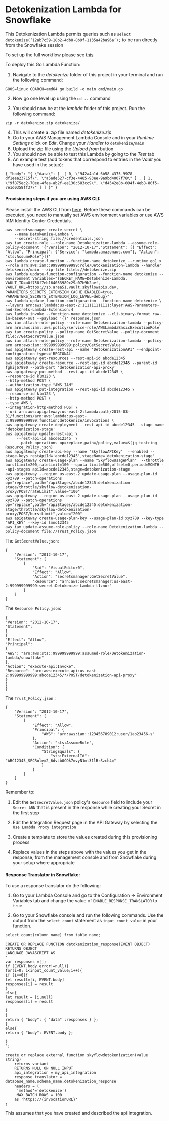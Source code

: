 # Detokenization Lambda for Snowflake

This Detokenization Lambda permits queries such as `select detokenize(‘12ab7c59-18b2-4db8-8b9f-1135a42ba96a’);` to be run directly from the Snowflake session 

To set up the full workflow please see [this](https://docs.google.com/document/d/10qHaY0RfPB3ZVq77_69VkYhj2nzHZ6OvUOwFx-TZ5ag/edit?usp=sharing)

To deploy this Go Lambda Function:
1. Navigate to the _detokenize_ folder of this project in your terminal and run the following command: 

`GOOS=linux GOARCH=amd64 go build -o main cmd/main.go`

2. Now go one level up using the `cd ..` command 

3. You should now be at the _lambda_ folder of this project. Run the following command:

`zip -r detokenize.zip detokenize/ `

4. This will create a _.zip_ file named _detokenize.zip_
5. Go to your AWS Management Lambda Console and in your _Runtime Settings_ click on _Edit_. Change your _Handler_ to `detokenize/main`
6. Upload the zip file using the _Upload from_ button 
7. You should now be able to test this Lambda by going to the _Test_ tab
8. An example test (add tokens that correspond to entries in the _Vault_ you have used in the setup): 

``{
"body": "{ \"data\": [  [ 0, \"942a4a1d-6b58-4375-9978-df1eea23715f\", \"a5ade527-cf3e-4485-93ee-9a9bd4007f78\" ] , [ 1, \"9f875ec2-70ee-4fea-ab2f-ee130c683cc9\", \"d4542e8b-094f-4eb8-80f5-7e1d0358ff37\" ] ] }"
}``

#### Provisioning steps if you are using AWS CLI:

Please install the AWS CLI from [here](https://docs.aws.amazon.com/cli/latest/userguide/getting-started-install.html). Before these commands 
can be executed, you need to manually set AWS environment variables or use AWS IAM Identity Center Credentials.  


```
aws secretsmanager create-secret \
    --name Detokenize-Lambda \
    --secret-string file://credentials.json
aws iam create-role --role-name Detokenization-lambda --assume-role-policy-document '{"Version": "2012-10-17","Statement": [{ "Effect": "Allow", "Principal": {"Service": "lambda.amazonaws.com"}, "Action": "sts:AssumeRole"}]}'
aws lambda create-function --function-name detokenize --runtime go1.x --role arn:aws:iam::999999999999:role/Detokenization-lambda --handler detokenize/main --zip-file fileb://detokenize.zip
aws lambda update-function-configuration --function-name detokenize --environment Variables="{SECRET_NAME=Detokenize-Lambda, VAULT_ID=u0f758f7eb164053989c29a07b9b2aef, VAULT_URL=https://sb.area51.vault.skyflowapis.dev, PARAMETERS_SECRETS_EXTENSION_CACHE_ENABLED=true, PARAMETERS_SECRETS_EXTENSION_LOG_LEVEL=debug}"
aws lambda update-function-configuration --function-name detokenize \
--layers arn:aws:lambda:us-east-2:111111111111:layer:AWS-Parameters-and-Secrets-Lambda-Extension:4
aws lambda invoke --function-name detokenize --cli-binary-format raw-in-base64-out --payload '{}' response.json
aws iam attach-role-policy --role-name Detokenization-lambda --policy-arn arn:aws:iam::aws:policy/service-role/AWSLambdaBasicExecutionRole
aws iam create-policy --policy-name GetSecretValue --policy-document file://GetSecretValue.json
aws iam attach-role-policy --role-name Detokenization-lambda --policy-arn arn:aws:iam::999999999999:policy/GetSecretValue
aws apigateway create-rest-api --name 'DetokenizationAPI' --endpoint-configuration types='REGIONAL'
aws apigateway get-resources --rest-api-id abcde12345
aws apigateway create-resource --rest-api-id abcde12345 --parent-id fghij67890 --path-part 'detokenization-api-proxy'
aws apigateway put-method --rest-api-id abcde12345 \
--resource-id klm123 \
--http-method POST \
--authorization-type "AWS_IAM"
aws apigateway put-integration --rest-api-id abcde12345 \
--resource-id klm123 \
--http-method POST \
--type AWS \
--integration-http-method POST \
--uri arn:aws:apigateway:us-east-2:lambda:path/2015-03-31/functions/arn:aws:lambda:us-east-2:999999999999:function:detokenize/invocations \
aws apigateway create-deployment --rest-api-id abcde12345 --stage-name 'detokenization-stage'
aws apigateway update-rest-api \
     --rest-api-id abcde12345  \
     --patch-operations op=replace,path=/policy,value=$(jq tostring Resource_Policy.json)
aws apigateway create-api-key --name 'SkyflowAPIKey'  --enabled --stage-keys restApiId='abcde12345',stageName='detokenization-stage'
aws apigateway create-usage-plan --name "SkyflowUsagePlan"  --throttle burstLimit=200,rateLimit=100 --quota limit=500,offset=0,period=MONTH --api-stages apiId=abcde12345,stage=detokenization-stage
aws apigateway --region us-east-2 update-usage-plan --usage-plan-id xyz789 --patch-operations op="replace",path="/apiStages/abcde12345:detokenization-stage/throttle/skyflow-detokenization-proxy/POST/rateLimit",value="100"
aws apigateway --region us-east-2 update-usage-plan --usage-plan-id xyz789 --patch-operations op="replace",path="/apiStages/abcde12345:detokenization-stage/throttle/skyflow-detokenization-proxy/POST/burstLimit",value="200"
aws apigateway create-usage-plan-key --usage-plan-id xyz789 --key-type "API_KEY" --key-id lmno12345  
aws iam update-assume-role-policy --role-name Detokenization-lambda --policy-document file://Trust_Policy.json
```
The `GetSecretValue.json`:

```
{
    "Version": "2012-10-17",
    "Statement": [
        {
            "Sid": "VisualEditor0",
            "Effect": "Allow",
            "Action": "secretsmanager:GetSecretValue",
            "Resource": "arn:aws:secretsmanager:us-east-2:999999999999:secret:Detokenize-Lambda-t1znor"
        }
    ]
}
```


The `Resource Policy.json`:

```
{
"Version": "2012-10-17",
"Statement":
[
{
"Effect": "Allow",
"Principal":
{
"AWS": "arn:aws:sts::999999999999:assumed-role/Detokenization-lambda/snowflake"
},
"Action": "execute-api:Invoke",
"Resource": "arn:aws:execute-api:us-east-2:999999999999:abcde12345/*/POST/detokenization-api-proxy"
}
]
}
```

The `Trust_Policy.json` :

```
{
    "Version": "2012-10-17",
    "Statement": [
        {
            "Effect": "Allow",
            "Principal": {
                "AWS": "arn:aws:iam::123456789012:user/1ab23456-s"
            },
            "Action": "sts:AssumeRole",
            "Condition": {
                "StringEquals": {
                    "sts:ExternalId": "ABC12345_SFCRole=2_6dvLb0CQk7mvyN1mt31lBrSzch4="
                }
            }
        }
    ]
}
```

Remember to:

1. Edit the `GetSecretValue.json` policy's `Resource` field to include your `Secret ARN` that is present in the response while creating your Secret in the first step

2. Edit the Integration Request page in the API Gateway by selecting the `Use Lambda Proxy integration`

3. Create a template to store the values created during this provisioning process

4. Replace values in the steps above with the values you get in the response, from the management console and from Snowflake during your setup where appropriate

#### Response Translator in Snowflake:

To use a response translator do the following:

1) Go to your Lambda Console and go to the Configuration -> Environment Variables tab and change the value of `ENABLE_RESPONSE_TRANSLATOR` to `true`


2) Go to your Snowflake console and run the following commands. Use the output from the `select count` statement  as `input_count_value` in your function.

```
select count(column_name) from table_name;

CREATE OR REPLACE FUNCTION detokenization_response(EVENT OBJECT)
RETURNS OBJECT
LANGUAGE JAVASCRIPT AS
'
var responses =[];
if (EVENT.body.error!=null){
for(i=0; i<input_count_value;i++){
if (i==0){
let result=[i, EVENT.body]
responses[i] = result
}
else{
let result = [i,null]
responses[i] = result

}
}
return { "body": { "data" :responses } };
}
else{
return { "body": EVENT.body };

}
';

create or replace external function skyflowdetokenization(value string)
    returns variant
    RETURNS NULL ON NULL INPUT
    api_integration = my_api_integration
    response_translator = database_name.schema_name.detokenization_response
    headers = (
     'method'='detokenize')
     MAX_BATCH_ROWS = 100
    as 'https://{invocationURL}'
;
```

This assumes that you have created and described the api integration. 